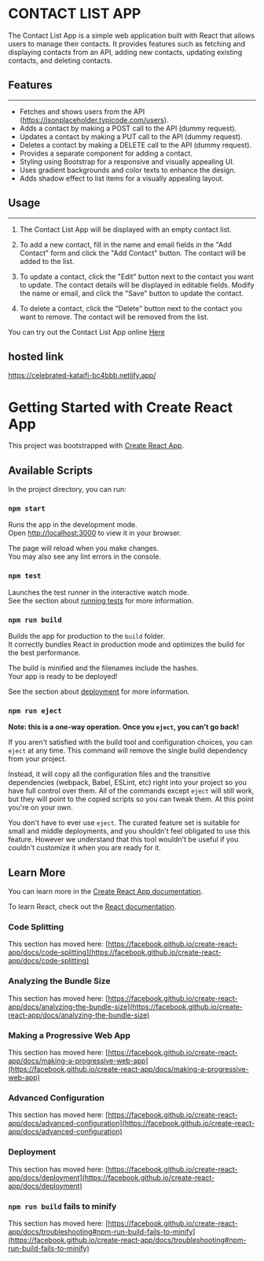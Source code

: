 # CONTACT LIST APP

The Contact List App is a simple web application built with React that allows users to manage their contacts. It provides features such as fetching and displaying contacts from an API, adding new contacts, updating existing contacts, and deleting contacts.
## Features
---------------------------------------
* Fetches and shows users from the API (https://jsonplaceholder.typicode.com/users).
* Adds a contact by making a POST call to the API (dummy request).
* Updates a contact by making a PUT call to the API (dummy request).
* Deletes a contact by making a DELETE call to the API (dummy request).
* Provides a separate component for adding a contact.
* Styling using Bootstrap for a responsive and visually appealing UI.
* Uses gradient backgrounds and color texts to enhance the design.
* Adds shadow effect to list items for a visually appealing layout.
## Usage
---------------------------------------
1. The Contact List App will be displayed with an empty contact list.

1. To add a new contact, fill in the name and email fields in the "Add Contact" form and click the "Add Contact" button. The contact will be added to the list.

1. To update a contact, click the "Edit" button next to the contact you want to update. The contact details will be displayed in editable fields. Modify the name or email, and click the "Save" button to update the contact.

1. To delete a contact, click the "Delete" button next to the contact you want to remove. The contact will be removed from the list.

You can try out the Contact List App online [Here](https://contact-list-ten-gamma.vercel.app/)
## hosted link
https://celebrated-kataifi-bc4bbb.netlify.app/


# Getting Started with Create React App

This project was bootstrapped with [Create React App](https://github.com/facebook/create-react-app).

## Available Scripts

In the project directory, you can run:

### `npm start`

Runs the app in the development mode.\
Open [http://localhost:3000](http://localhost:3000) to view it in your browser.

The page will reload when you make changes.\
You may also see any lint errors in the console.

### `npm test`

Launches the test runner in the interactive watch mode.\
See the section about [running tests](https://facebook.github.io/create-react-app/docs/running-tests) for more information.

### `npm run build`

Builds the app for production to the `build` folder.\
It correctly bundles React in production mode and optimizes the build for the best performance.

The build is minified and the filenames include the hashes.\
Your app is ready to be deployed!

See the section about [deployment](https://facebook.github.io/create-react-app/docs/deployment) for more information.

### `npm run eject`

**Note: this is a one-way operation. Once you `eject`, you can't go back!**

If you aren't satisfied with the build tool and configuration choices, you can `eject` at any time. This command will remove the single build dependency from your project.

Instead, it will copy all the configuration files and the transitive dependencies (webpack, Babel, ESLint, etc) right into your project so you have full control over them. All of the commands except `eject` will still work, but they will point to the copied scripts so you can tweak them. At this point you're on your own.

You don't have to ever use `eject`. The curated feature set is suitable for small and middle deployments, and you shouldn't feel obligated to use this feature. However we understand that this tool wouldn't be useful if you couldn't customize it when you are ready for it.

## Learn More

You can learn more in the [Create React App documentation](https://facebook.github.io/create-react-app/docs/getting-started).

To learn React, check out the [React documentation](https://reactjs.org/).

### Code Splitting

This section has moved here: [https://facebook.github.io/create-react-app/docs/code-splitting](https://facebook.github.io/create-react-app/docs/code-splitting)

### Analyzing the Bundle Size

This section has moved here: [https://facebook.github.io/create-react-app/docs/analyzing-the-bundle-size](https://facebook.github.io/create-react-app/docs/analyzing-the-bundle-size)

### Making a Progressive Web App

This section has moved here: [https://facebook.github.io/create-react-app/docs/making-a-progressive-web-app](https://facebook.github.io/create-react-app/docs/making-a-progressive-web-app)

### Advanced Configuration

This section has moved here: [https://facebook.github.io/create-react-app/docs/advanced-configuration](https://facebook.github.io/create-react-app/docs/advanced-configuration)

### Deployment

This section has moved here: [https://facebook.github.io/create-react-app/docs/deployment](https://facebook.github.io/create-react-app/docs/deployment)

### `npm run build` fails to minify

This section has moved here: [https://facebook.github.io/create-react-app/docs/troubleshooting#npm-run-build-fails-to-minify](https://facebook.github.io/create-react-app/docs/troubleshooting#npm-run-build-fails-to-minify)
